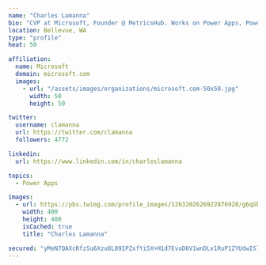 ```yaml
---
name: "Charles Lamanna"
bio: "CVP at Microsoft, Founder @ MetricsHub. Works on Power Apps, Power Automate, Power Virtual Agent, Common Data Service and Dynamics 365."
location: Bellevue, WA
type: "profile"
heat: 50

affiliation:
  name: Microsoft
  domain: microsoft.com
  images:
    - url: "/assets/images/organizations/microsoft.com-50x50.jpg"
      width: 50
      height: 50

twitter:
  username: clamanna
  url: https://twitter.com/clamanna
  followers: 4772

linkedin:
  url: https://www.linkedin.com/in/charleslamanna

topics:
  - Power Apps

images:
  - url: https://pbs.twimg.com/profile_images/1263202626922876928/g6qGbHZ-_400x400.jpg
    width: 400
    height: 400
    isCached: true
    title: "Charles Lamanna"

secured: "yMeN7QAXcRfzSu6Xzu8L09IPZxfYiSX+H1d7EvuD6V1wnDLv1RuP1ZYUdwISlvV6K8gQsBIOFQ656bGNlz8XgMflA76pI5OBLdmxylfvwenECID4JweQknMZfPMnP3Bhqe95R76a83d3caQl+EkadEzr+sNnYgyomZAbIVbtv0wrKgFFFoDP7pyHkVJe57hrcgXSI/CSb2Wv3ah9+/nFN7el/vJwU4kJD1rXXieTDWcgS1ADUAcBiNKcAd16NSnEsHGACKXrnxsF7H1LpEPArIuP/bxAKxj6BkW5aX8SjbjpmBvnNKhGwcFgZ6a0U2WgKcVBwBZQ85X0fywsuuLDmut3B3fuCVw/RWgfCGFpTOFY8BAkJU47ZlxPwR4A+XKnelbL2WeqRLGdmKTXpvR3ojx9xQuLug2YPsitsVQtMhg=;0cqi7lniUTgYo9qEqMiM1A=="
---
```


